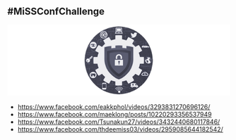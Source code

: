 ## #MiSSConfChallenge

[![](/img/MiSSConf-icon-640x202.png "MiSSConf")](https://MiSSConf.github.io)

+ https://www.facebook.com/eakkphol/videos/3293831270696126/
+ https://www.facebook.com/maeklong/posts/10220293356537949
+ https://www.facebook.com/Tsunakun27/videos/3432440680117846/
+ https://www.facebook.com/thdeemiss03/videos/2959085644182542/
